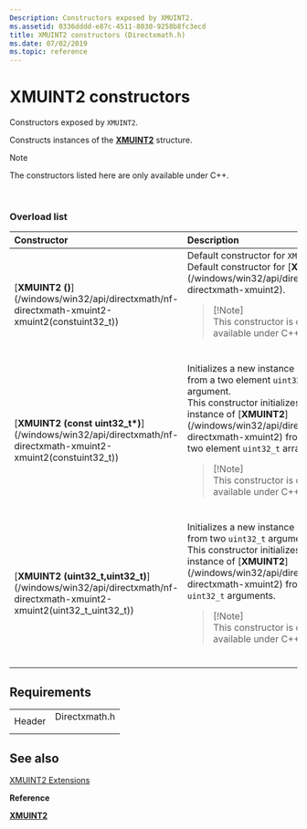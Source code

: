 ```yaml
---
Description: Constructors exposed by XMUINT2.
ms.assetid: 0336dddd-e87c-4511-8030-9258b8fc3ecd
title: XMUINT2 constructors (Directxmath.h)
ms.date: 07/02/2019
ms.topic: reference
---
```


# XMUINT2 constructors

Constructors exposed by `XMUINT2`.

Constructs instances of the [**XMUINT2**](/windows/win32/api/directxmath/ns-directxmath-xmuint2) structure.

> [!Note]  
> The constructors listed here are only available under C++.

 

### Overload list



<table>
<colgroup>
<col style="width: 50%" />
<col style="width: 50%" />
</colgroup>
<thead>
<tr class="header">
<th style="text-align: left;">Constructor</th>
<th style="text-align: left;">Description</th>
</tr>
</thead>
<tbody>
<tr class="odd">
<td style="text-align: left;">[<strong>XMUINT2 ()</strong>](/windows/win32/api/directxmath/nf-directxmath-xmuint2-xmuint2(constuint32_t))</td>
<td style="text-align: left;">Default constructor for <code>XMUINT2</code>. <br/> Default constructor for [<strong>XMUINT2</strong>](/windows/win32/api/directxmath/ns-directxmath-xmuint2). <br/>
<blockquote>
[!Note]<br />
This constructor is only available under C++.
</blockquote>
<br/></td>
</tr>
<tr class="even">
<td style="text-align: left;">[<strong>XMUINT2 (const uint32_t*)</strong>](/windows/win32/api/directxmath/nf-directxmath-xmuint2-xmuint2(constuint32_t))</td>
<td style="text-align: left;">Initializes a new instance of <code>XMUINT2</code> from a two element <code>uint32_t</code> array argument. <br/> This constructor initializes a new instance of [<strong>XMUINT2</strong>](/windows/win32/api/directxmath/ns-directxmath-xmuint2) from a from a two element <code>uint32_t</code> array argument. <br/>
<blockquote>
[!Note]<br />
This constructor is only available under C++.
</blockquote>
<br/></td>
</tr>
<tr class="odd">
<td style="text-align: left;">[<strong>XMUINT2 (uint32_t,uint32_t)</strong>](/windows/win32/api/directxmath/nf-directxmath-xmuint2-xmuint2(uint32_t_uint32_t))</td>
<td style="text-align: left;">Initializes a new instance of <code>XMUINT2</code> from two <code>uint32_t</code> arguments. <br/> This constructor initializes a new instance of [<strong>XMUINT2</strong>](/windows/win32/api/directxmath/ns-directxmath-xmuint2) from two <code>uint32_t</code> arguments. <br/>
<blockquote>
[!Note]<br />
This constructor is only available under C++.
</blockquote>
<br/></td>
</tr>
</tbody>
</table>



## Requirements



|                   |                                                                                          |
|-------------------|------------------------------------------------------------------------------------------|
| Header<br/> | <dl> <dt>Directxmath.h</dt> </dl> |



## See also

<dl> <dt>

[XMUINT2 Extensions](ovw-xmuint2-extensions.md)
</dt> <dt>

**Reference**
</dt> <dt>

[**XMUINT2**](/windows/win32/api/directxmath/ns-directxmath-xmuint2)
</dt> </dl>

 

 